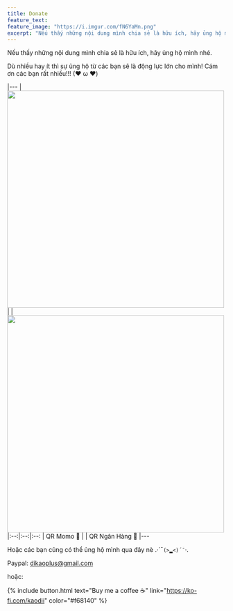 ```yaml
---
title: Donate
feature_text:
feature_image: "https://i.imgur.com/fN6YaMn.png"
excerpt: "Nếu thấy những nội dung mình chia sẻ là hữu ích, hãy ủng hộ mình nhé."
---
```

Nếu thấy những nội dung mình chia sẻ là hữu ích, hãy ủng hộ mình nhé.

Dù nhiều hay ít thì sự ủng hộ từ các bạn sẽ là động lực lớn cho mình! Cám ơn các bạn rất nhiều!!! (❤ ω ❤)

|---
| <img src="https://i.imgur.com/7f4bt1m.png" width="500" height="500" /> |  | <img src="https://i.imgur.com/OiX5aP0.png" width="500" height="500" />
|:--:|:--:|:--:
| QR Momo 🧧 |  |  QR Ngân Hàng 🧧
|---

Hoặc các bạn cũng có thể ủng hộ mình qua đây nè .·´¯`(>▂<)´¯`·.

Paypal: dikaoplus@gmail.com

hoặc:

{% include button.html text="Buy me a coffee ☕️" link="https://ko-fi.com/kaodii" color="#f68140" %}
